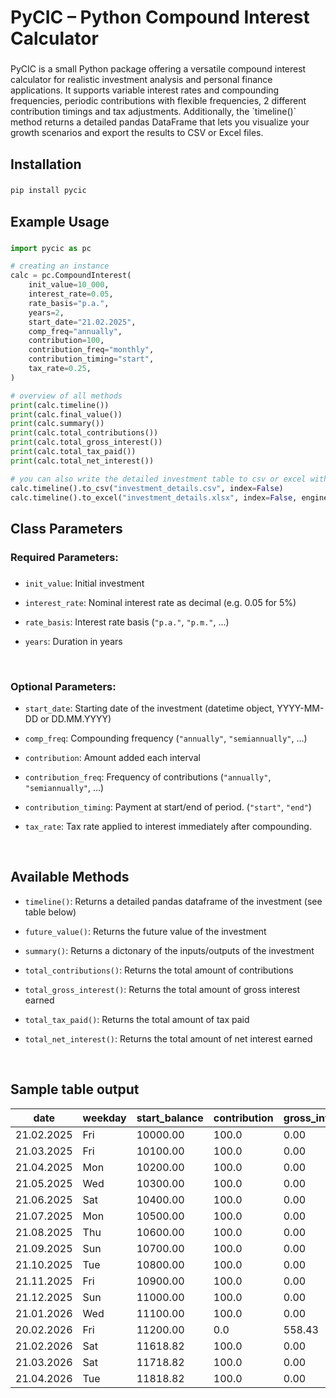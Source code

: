 <h1 align="left">PyCIC – Python Compound Interest Calculator</h1>

###

<p align="left">PyCIC is a small Python package offering a versatile compound interest calculator for realistic investment analysis and personal finance applications. It supports variable interest rates and compounding frequencies, periodic contributions with flexible frequencies, 2 different contribution timings and tax adjustments. Additionally, the `timeline()` method returns a detailed pandas DataFrame that lets you visualize your growth scenarios and export the results to CSV or Excel files.
</p>

###

<h2 align="left">Installation</h2>

###

```bash
pip install pycic
```

###

<h2 align="left">Example Usage</h2>

###

```python
import pycic as pc

# creating an instance
calc = pc.CompoundInterest(
    init_value=10_000,
    interest_rate=0.05,
    rate_basis="p.a.",
    years=2,
    start_date="21.02.2025",
    comp_freq="annually",
    contribution=100,
    contribution_freq="monthly",
    contribution_timing="start",
    tax_rate=0.25,
)

# overview of all methods
print(calc.timeline())
print(calc.final_value())
print(calc.summary())
print(calc.total_contributions())
print(calc.total_gross_interest())
print(calc.total_tax_paid())
print(calc.total_net_interest())

# you can also write the detailed investment table to csv or excel with pandas
calc.timeline().to_csv("investment_details.csv", index=False)
calc.timeline().to_excel("investment_details.xlsx", index=False, engine="openpyxl")
```

###

<h2 align="left">Class Parameters</h2>

###

<h3 align="left">Required Parameters:</h2>

###

- `init_value`: Initial investment

- `interest_rate`: Nominal interest rate as decimal (e.g. 0.05 for 5%)

- `rate_basis`: Interest rate basis (`"p.a."`, `"p.m."`, ...)

- `years`: Duration in years

<br>

<h3 align="left">Optional Parameters:</h2>

- `start_date`: Starting date of the investment (datetime object, YYYY-MM-DD or DD.MM.YYYY)

- `comp_freq`: Compounding frequency (`"annually"`, `"semiannually"`, ...)

- `contribution`: Amount added each interval

- `contribution_freq`: Frequency of contributions (`"annually"`, `"semiannually"`, ...)

- `contribution_timing`: Payment at start/end of period. (`"start"`, `"end"`)

- `tax_rate`: Tax rate applied to interest immediately after compounding.

<br>

<h2 align="left">Available Methods</h2>

- `timeline()`: Returns a detailed pandas dataframe of the investment (see table below)

- `future_value()`: Returns the future value of the investment

- `summary()`: Returns a dictonary of the inputs/outputs of the investment

- `total_contributions()`: Returns the total amount of contributions

- `total_gross_interest()`: Returns the total amount of gross interest earned

- `total_tax_paid()`: Returns the total amount of tax paid

- `total_net_interest()`: Returns the total amount of net interest earned

<br>

## Sample table output

| date       | weekday | start_balance | contribution | gross_interest | tax    | net_interest | end_balance |
| ---------- | ------- | ------------- | ------------ | -------------- | ------ | ------------ | ----------- |
| 21.02.2025 | Fri     | 10000.00      | 100.0        | 0.00           | 0.00   | 0.00         | 10100.00    |
| 21.03.2025 | Fri     | 10100.00      | 100.0        | 0.00           | 0.00   | 0.00         | 10200.00    |
| 21.04.2025 | Mon     | 10200.00      | 100.0        | 0.00           | 0.00   | 0.00         | 10300.00    |
| 21.05.2025 | Wed     | 10300.00      | 100.0        | 0.00           | 0.00   | 0.00         | 10400.00    |
| 21.06.2025 | Sat     | 10400.00      | 100.0        | 0.00           | 0.00   | 0.00         | 10500.00    |
| 21.07.2025 | Mon     | 10500.00      | 100.0        | 0.00           | 0.00   | 0.00         | 10600.00    |
| 21.08.2025 | Thu     | 10600.00      | 100.0        | 0.00           | 0.00   | 0.00         | 10700.00    |
| 21.09.2025 | Sun     | 10700.00      | 100.0        | 0.00           | 0.00   | 0.00         | 10800.00    |
| 21.10.2025 | Tue     | 10800.00      | 100.0        | 0.00           | 0.00   | 0.00         | 10900.00    |
| 21.11.2025 | Fri     | 10900.00      | 100.0        | 0.00           | 0.00   | 0.00         | 11000.00    |
| 21.12.2025 | Sun     | 11000.00      | 100.0        | 0.00           | 0.00   | 0.00         | 11100.00    |
| 21.01.2026 | Wed     | 11100.00      | 100.0        | 0.00           | 0.00   | 0.00         | 11200.00    |
| 20.02.2026 | Fri     | 11200.00      | 0.0          | 558.43         | 139.61 | 418.82       | 11618.82    |
| 21.02.2026 | Sat     | 11618.82      | 100.0        | 0.00           | 0.00   | 0.00         | 11718.82    |
| 21.03.2026 | Sat     | 11718.82      | 100.0        | 0.00           | 0.00   | 0.00         | 11818.82    |
| 21.04.2026 | Tue     | 11818.82      | 100.0        | 0.00           | 0.00   | 0.00         | 11918.82    |

